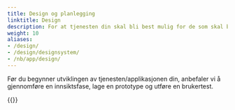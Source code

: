 ```yaml
---
title: Design og planlegging
linktitle: Design
description: For at tjenesten din skal bli best mulig for de som skal bruke den, er det viktig å starte med å fokusere på brukerne og forstå deres brukerbehov i møte med tjenesten din. 
weight: 10
aliases: 
- /design/
- /design/designsystem/
- /nb/app/design/
---
```


Før du begynner utviklingen av tjenesten/applikasjonen din, anbefaler vi å gjennomføre en innsiktsfase, 
lage en prototype og utføre en brukertest. 

{{<children />}}
